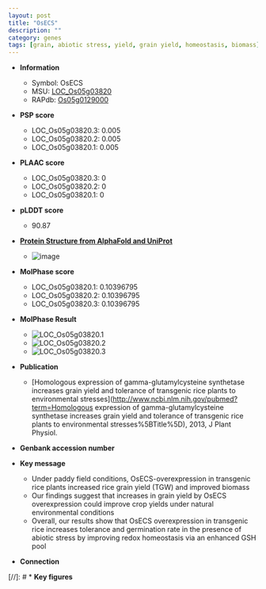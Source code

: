 ```yaml
---
layout: post
title: "OsECS"
description: ""
category: genes
tags: [grain, abiotic stress, yield, grain yield, homeostasis, biomass]
---
```


* **Information**  
    + Symbol: OsECS  
    + MSU: [LOC_Os05g03820](http://rice.plantbiology.msu.edu/cgi-bin/ORF_infopage.cgi?orf=LOC_Os05g03820)  
    + RAPdb: [Os05g0129000](http://rapdb.dna.affrc.go.jp/viewer/gbrowse_details/irgsp1?name=Os05g0129000)  

* **PSP score**  
    + LOC_Os05g03820.3: 0.005 
    + LOC_Os05g03820.2: 0.005 
    + LOC_Os05g03820.1: 0.005 

* **PLAAC score**  
    + LOC_Os05g03820.3: 0 
    + LOC_Os05g03820.2: 0 
    + LOC_Os05g03820.1: 0 

* **pLDDT score**
    + 90.87

* **[Protein Structure from AlphaFold and UniProt](https://www.uniprot.org/uniprotkb/Q688Q9/entry#structure)**
    + ![image](https://ricepsp.github.io/images/Q6/AF-Q688Q9-F1.png)

* **MolPhase score**
    + LOC_Os05g03820.1: 0.10396795
    + LOC_Os05g03820.2: 0.10396795
    + LOC_Os05g03820.3: 0.10396795

* **MolPhase Result**
    + ![LOC_Os05g03820.1](https://304243504.github.io/Pictures/LOC_Os05g/LOC_Os05g03820.1.png)
    + ![LOC_Os05g03820.2](https://304243504.github.io/Pictures/LOC_Os05g/LOC_Os05g03820.2.png)
    + ![LOC_Os05g03820.3](https://304243504.github.io/Pictures/LOC_Os05g/LOC_Os05g03820.3.png)

* **Publication**  
    + [Homologous expression of gamma-glutamylcysteine synthetase increases grain yield and tolerance of transgenic rice plants to environmental stresses](http://www.ncbi.nlm.nih.gov/pubmed?term=Homologous expression of gamma-glutamylcysteine synthetase increases grain yield and tolerance of transgenic rice plants to environmental stresses%5BTitle%5D), 2013, J Plant Physiol.

* **Genbank accession number**  

* **Key message**  
    + Under paddy field conditions, OsECS-overexpression in transgenic rice plants increased rice grain yield (TGW) and improved biomass
    + Our findings suggest that increases in grain yield by OsECS overexpression could improve crop yields under natural environmental conditions
    + Overall, our results show that OsECS overexpression in transgenic rice increases tolerance and germination rate in the presence of abiotic stress by improving redox homeostasis via an enhanced GSH pool

* **Connection**  

[//]: # * **Key figures**  


